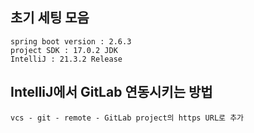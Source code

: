 ## 초기 세팅 모음
    spring boot version : 2.6.3
    project SDK : 17.0.2 JDK
    IntelliJ : 21.3.2 Release

## IntelliJ에서 GitLab 연동시키는 방법
    vcs - git - remote - GitLab project의 https URL로 추가
